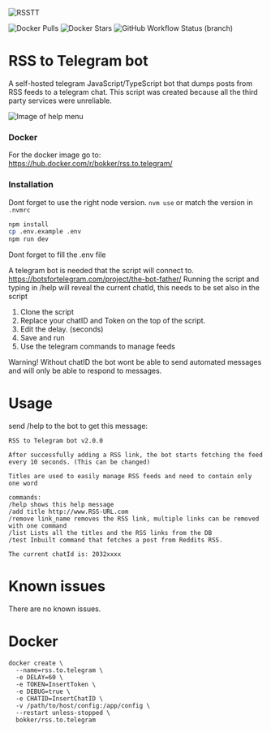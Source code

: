 ![RSSTT](https://github.com/BoKKeR/RSS-to-Telegram-Bot/raw/master/rsstt.png)




![Docker Pulls](https://img.shields.io/docker/pulls/bokker/rss.to.telegram) ![Docker Stars](https://img.shields.io/docker/stars/bokker/rss.to.telegram) ![GitHub Workflow Status (branch)](https://img.shields.io/github/workflow/status/BoKKeR/RSS-to-telegram-Bot/master/master)
# RSS to Telegram bot

A self-hosted telegram JavaScript/TypeScript bot that dumps posts from RSS feeds to a telegram chat. This script was created because all the third party services were unreliable.

![Image of help menu](https://bokker.github.io/telegram.png)

### Docker

For the docker image go to: https://hub.docker.com/r/bokker/rss.to.telegram/

### Installation

Dont forget to use the right node version. `nvm use` or match the version in `.nvmrc`

```sh
npm install
cp .env.example .env
npm run dev
```

Dont forget to fill the .env file

A telegram bot is needed that the script will connect to. https://botsfortelegram.com/project/the-bot-father/
Running the script and typing in /help will reveal the current chatId, this needs to be set also in the script

1. Clone the script
2. Replace your chatID and Token on the top of the script.
3. Edit the delay. (seconds)
4. Save and run
5. Use the telegram commands to manage feeds

Warning! Without chatID the bot wont be able to send automated messages and will only be able to respond to messages.

# Usage

send /help to the bot to get this message:

```
RSS to Telegram bot v2.0.0

After successfully adding a RSS link, the bot starts fetching the feed every 10 seconds. (This can be changed)

Titles are used to easily manage RSS feeds and need to contain only one word

commands:
/help shows this help message
/add title http://www.RSS-URL.com
/remove link_name removes the RSS link, multiple links can be removed with one command
/list Lists all the titles and the RSS links from the DB
/test Inbuilt command that fetches a post from Reddits RSS.

The current chatId is: 2032xxxx

```

# Known issues

There are no known issues.

# Docker

```
docker create \
  --name=rss.to.telegram \
  -e DELAY=60 \
  -e TOKEN=InsertToken \
  -e DEBUG=true \
  -e CHATID=InsertChatID \
  -v /path/to/host/config:/app/config \
  --restart unless-stopped \
  bokker/rss.to.telegram
```

